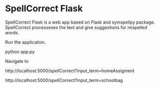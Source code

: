# SpellCorrect Flask
SpellCorrect Flask is a web app based on Flask and symspellpy package. SpellCorrect processeses the text and give suggestions for mispelled words.

Run the application.

python app.py

Navigate to

http://localhost:5000/spellCorrect?input_term=homeAssigment

http://localhost:5000/spellCorrect?input_term=schoolbag 
